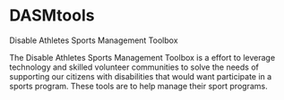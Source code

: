 # DASMtools
Disable Athletes Sports Management Toolbox

The Disable Athletes Sports Management Toolbox is a effort to leverage technology and skilled volunteer communities to solve the needs of supporting our citizens with disabilities that would want participate in a sports program. These tools are to help manage their sport programs.
